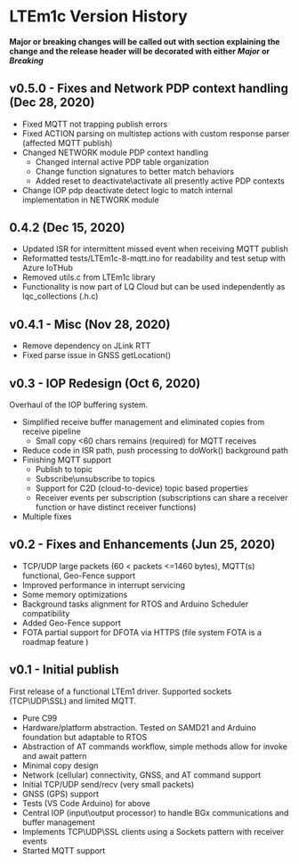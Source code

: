 # LTEm1c Version History
#### Major or breaking changes will be called out with section explaining the change and the release header will be decorated with either *Major* or *Breaking*

## v0.5.0 - Fixes and Network PDP context handling (Dec 28, 2020)
* Fixed MQTT not trapping publish errors
* Fixed ACTION parsing on multistep actions with custom response parser (affected MQTT publish)
* Changed NETWORK module PDP context handling
    * Changed internal active PDP table organization
    * Change function signatures to better match behaviors
    * Added reset to deactivate\activate all presently active PDP contexts
* Change IOP pdp deactivate detect logic to match internal implementation in NETWORK module

## 0.4.2 (Dec 15, 2020)
*	Updated ISR for intermittent missed event when receiving MQTT publish
*	Reformatted tests/LTEm1c-8-mqtt.ino for readability and test setup with Azure IoTHub
*	Removed utils.c from LTEm1c library
*	Functionality is now part of LQ Cloud but can be used independently as lqc_collections (.h\.c)

## v0.4.1 - Misc (Nov 28, 2020)
* Remove dependency on JLink RTT 
* Fixed parse issue in GNSS getLocation()

## v0.3 - IOP Redesign (Oct 6, 2020)
Overhaul of the IOP buffering system. 
* Simplified receive buffer management and eliminated copies from receive pipeline
    * Small copy <60 chars remains (required) for MQTT receives
* Reduce code in ISR path, push processing to doWork() background path
* Finishing MQTT support
    * Publish to topic
    * Subscribe\unsubscribe to topics
    * Support for C2D (cloud-to-device) topic based properties
    * Receiver events per subscription (subscriptions can share a receiver function or have distinct receiver functions)
* Multiple fixes

## v0.2 - Fixes and Enhancements (Jun 25, 2020)
* TCP/UDP large packets (60 < packets <=1460 bytes), MQTT(s) functional, Geo-Fence support
* Improved performance in interrupt servicing
* Some memory optimizations
* Background tasks alignment for RTOS and Arduino Scheduler compatibility
* Added Geo-Fence support 
* FOTA partial support for DFOTA via HTTPS (file system FOTA is a roadmap feature )

## v0.1 - Initial publish
First release of a functional LTEm1 driver. Supported sockets (TCP\UDP\SSL) and limited MQTT. 
* Pure C99
* Hardware/platform abstraction. Tested on SAMD21 and Arduino foundation but adaptable to RTOS 
* Abstraction of AT commands workflow, simple methods allow for invoke and await pattern
* Minimal copy design
* Network (cellular) connectivity, GNSS, and AT command support
* Initial TCP/UDP send/recv (very small packets)
* GNSS (GPS) support
* Tests (VS Code Arduino) for above
* Central IOP (input\output processor) to handle BGx communications and buffer management
* Implements TCP\UDP\SSL clients using a Sockets pattern with receiver events
* Started MQTT support

